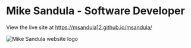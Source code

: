 # Mike Sandula - Software Developer
View the live site at https://msandula12.github.io/msandula/

![Mike Sandula website logo](https://repository-images.githubusercontent.com/226204848/32951e80-28d5-11ea-8168-fa8335951c76)

